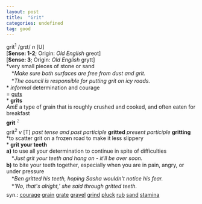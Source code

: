 ```yaml
---
layout: post
title:  "Grit"
categories: undefined
tag: good
---
```

<DIV style="MARGIN: 0px 0px 5px">grit<SUP>1</SUP> /grɪt/ <I>n</I> [U] <BR>[<B>Sense: 1-2</B>; Origin: <I>Old English</I> greot]<BR>[<B>Sense: 3</B>; Origin: <I>Old English</I> grytt]<BR>*very small pieces of stone or sand<BR>　*<I>Make sure both surfaces are free from dust and grit.</I><BR>　*<I>The council is responsible for putting grit on icy roads.</I><BR>* <I>informal</I> determination and courage<BR>= <A title="Find: gut" class=ref href="{{ site.baseurl }}/gut"><U>guts</U></A><BR>* <B>grits</B><BR><I>AmE</I> a type of grain that is roughly crushed and cooked, and often eaten for breakfast</DIV>
<DIV style="COLOR: #808080; MARGIN: 0px 0px 5px; LINE-HEIGHT: normal"><SPAN style="FONT-SIZE: 10.5pt; COLOR: #000000; LINE-HEIGHT: normal"><B>grit</B></SPAN> <SUP style="FONT-SIZE: 83%; LINE-HEIGHT: normal">2</SUP> </DIV>
<DIV style="MARGIN: 0px 0px 5px">grit<SUP>2</SUP> <I>v</I> [T] <I>past tense and past participle</I> <B>gritted</B> <I>present participle</I> <B>gritting</B> <BR>*to scatter grit on a frozen road to make it less slippery<BR>* <B>grit your teeth</B><BR><B>a)</B> to use all your determination to continue in spite of difficulties<BR>　*<I>Just grit your teeth and hang on - it'll be over soon.</I><BR><B>b)</B> to bite your teeth together, especially when you are in pain, angry, or under pressure<BR>　*<I>Ben gritted his teeth, hoping Sasha wouldn't notice his fear.</I><BR>　*<I>'No, that's alright,' she said through gritted teeth.</I></DIV>
<DIV style="MARGIN: 0px 0px 5px">
<DIV style="MARGIN: 4px 0px">syn.: <A href="{{ site.baseurl }}/courage"><U>courage</U></A> <A href="{{ site.baseurl }}/grain"><U>grain</U></A> <A href="{{ site.baseurl }}/grate"><U>grate</U></A> <A href="{{ site.baseurl }}/gravel"><U>gravel</U></A> <A href="{{ site.baseurl }}/grind"><U>grind</U></A> <A href="{{ site.baseurl }}/pluck"><U>pluck</U></A> <A href="{{ site.baseurl }}/rub"><U>rub</U></A> <A href="{{ site.baseurl }}/sand"><U>sand</U></A> <A href="{{ site.baseurl }}/stamina"><U>stamina</U></A></DIV></DIV>
